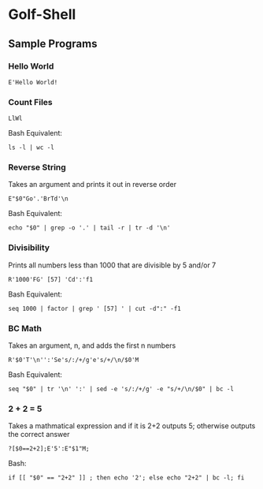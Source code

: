 # Golf-Shell

## Sample Programs
### Hello World
```
E'Hello World!
```

### Count Files
```
LlWl
```

Bash Equivalent:
```
ls -l | wc -l
```

### Reverse String
Takes an argument and prints it out in reverse order
```
E"$0"Go'.'BrTd'\n
```
Bash Equivalent:
```
echo "$0" | grep -o '.' | tail -r | tr -d '\n'
```

### Divisibility
Prints all numbers less than 1000 that are divisible by 5 and/or 7
```
R'1000'FG' [57] 'Cd':'f1
```

Bash Equivalent:
```
seq 1000 | factor | grep ' [57] ' | cut -d":" -f1
```

### BC Math
Takes an argument, n, and adds the first n numbers
```
R'$0'T'\n'':'Se's/:/+/g'e's/+/\n/$0'M
```

Bash Equivalent:
```
seq "$0" | tr '\n' ':' | sed -e 's/:/+/g' -e "s/+/\n/$0" | bc -l
```

### 2 + 2 = 5
Takes a mathmatical expression and if it is 2+2 outputs 5; otherwise outputs the correct answer
```
?[$0==2+2];E'5':E"$1"M;
```
Bash:
```
if [[ "$0" == "2+2" ]] ; then echo '2'; else echo "2+2" | bc -l; fi
``` 
